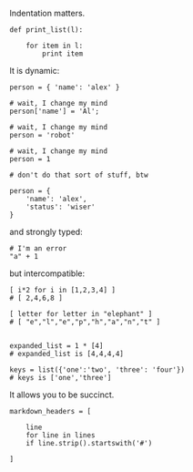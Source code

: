 Indentation matters.

    def print_list(l):

        for item in l:
            print item 

It is dynamic:

    person = { 'name': 'alex' } 

    # wait, I change my mind
    person['name'] = 'Al';

    # wait, I change my mind
    person = 'robot'

    # wait, I change my mind
    person = 1 

    # don't do that sort of stuff, btw

    person = { 
        'name': 'alex', 
        'status': 'wiser'
    }

and strongly typed:

    # I'm an error
    "a" + 1

but intercompatible:

    [ i*2 for i in [1,2,3,4] ]
    # [ 2,4,6,8 ]

    [ letter for letter in "elephant" ]
    # [ "e","l","e","p","h","a","n","t" ]


    expanded_list = 1 * [4]
    # expanded_list is [4,4,4,4]

    keys = list({'one':'two', 'three': 'four'})
    # keys is ['one','three']

It allows you to be succinct.

    markdown_headers = [ 

        line
        for line in lines
        if line.strip().startswith('#') 

    ] 

